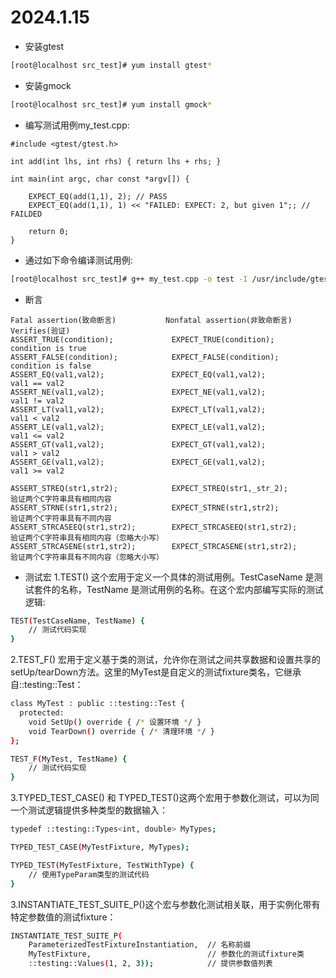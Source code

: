 # 2024.1.15
* 安装gtest
```bash
[root@localhost src_test]# yum install gtest* 
```

* 安装gmock
```bash
[root@localhost src_test]# yum install gmock* 
```

* 编写测试用例my_test.cpp:
```
#include <gtest/gtest.h>

int add(int lhs, int rhs) { return lhs + rhs; }

int main(int argc, char const *argv[]) {

    EXPECT_EQ(add(1,1), 2); // PASS
    EXPECT_EQ(add(1,1), 1) << "FAILED: EXPECT: 2, but given 1";; // FAILDED

    return 0;
}
```

* 通过如下命令编译测试用例:
```bash
[root@localhost src_test]# g++ my_test.cpp -o test -I /usr/include/gtest -lgtest
```

* 断言
```
Fatal assertion(致命断言)           Nonfatal assertion(非致命断言)           Verifies(验证)
ASSERT_TRUE(condition);             EXPECT_TRUE(condition);                 condition is true
ASSERT_FALSE(condition);            EXPECT_FALSE(condition);                condition is false
ASSERT_EQ(val1,val2);               EXPECT_EQ(val1,val2);                   val1 == val2
ASSERT_NE(val1,val2);               EXPECT_NE(val1,val2);                   val1 != val2
ASSERT_LT(val1,val2);               EXPECT_LT(val1,val2);                   val1 < val2
ASSERT_LE(val1,val2);               EXPECT_LE(val1,val2);                   val1 <= val2
ASSERT_GT(val1,val2);               EXPECT_GT(val1,val2);                   val1 > val2
ASSERT_GE(val1,val2);               EXPECT_GE(val1,val2);                   val1 >= val2
        
ASSERT_STREQ(str1,str2);            EXPECT_STREQ(str1,_str_2);              验证两个C字符串具有相同内容
ASSERT_STRNE(str1,str2);            EXPECT_STRNE(str1,str2);                验证两个C字符串具有不同内容
ASSERT_STRCASEEQ(str1,str2);        EXPECT_STRCASEEQ(str1,str2);            验证两个C字符串具有相同内容（忽略大小写）
ASSERT_STRCASENE(str1,str2);        EXPECT_STRCASENE(str1,str2);            验证两个C字符串具有不同内容（忽略大小写）
```

* 测试宏
1.TEST() 这个宏用于定义一个具体的测试用例。TestCaseName 是测试套件的名称，TestName 是测试用例的名称。在这个宏内部编写实际的测试逻辑:
```bash
TEST(TestCaseName, TestName) {
    // 测试代码实现
}
```

2.TEST_F() 宏用于定义基于类的测试，允许你在测试之间共享数据和设置共享的setUp/tearDown方法。这里的MyTest是自定义的测试fixture类名，它继承自::testing::Test：
```bash
class MyTest : public ::testing::Test {
  protected:
    void SetUp() override { /* 设置环境 */ }
    void TearDown() override { /* 清理环境 */ }
};

TEST_F(MyTest, TestName) {
    // 测试代码实现
}

```

3.TYPED_TEST_CASE() 和 TYPED_TEST()这两个宏用于参数化测试，可以为同一个测试逻辑提供多种类型的数据输入：
```bash
typedef ::testing::Types<int, double> MyTypes;

TYPED_TEST_CASE(MyTestFixture, MyTypes);

TYPED_TEST(MyTestFixture, TestWithType) {
    // 使用TypeParam类型的测试代码
}

```

3.INSTANTIATE_TEST_SUITE_P()这个宏与参数化测试相关联，用于实例化带有特定参数值的测试fixture：
```bash
INSTANTIATE_TEST_SUITE_P(
    ParameterizedTestFixtureInstantiation,  // 名称前缀
    MyTestFixture,                          // 参数化的测试fixture类
    ::testing::Values(1, 2, 3));            // 提供参数值列表

```